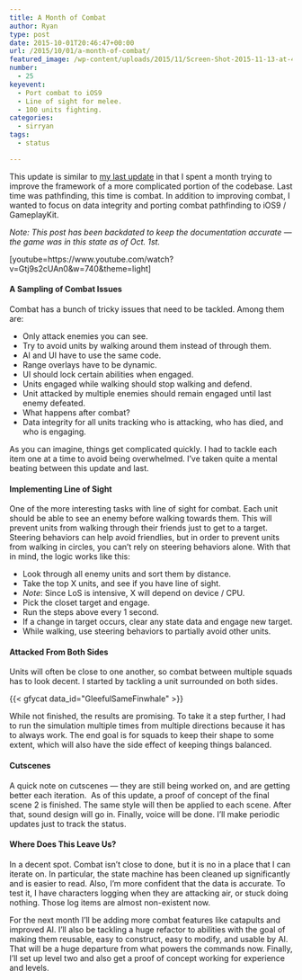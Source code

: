 ```yaml
---
title: A Month of Combat
author: Ryan
type: post
date: 2015-10-01T20:46:47+00:00
url: /2015/10/01/a-month-of-combat/
featured_image: /wp-content/uploads/2015/11/Screen-Shot-2015-11-13-at-4.45.05-PM-e1447451181588-3.png
number:
  - 25
keyevent:
  - Port combat to iOS9
  - Line of sight for melee.
  - 100 units fighting.
categories:
  - sirryan
tags:
  - status

---
```

This update is similar to <a href="http://battleofbrothers.com/sirryan/a-month-of-pathfinding" target="_blank">my last update</a> in that I spent a month trying to improve the framework of a more complicated portion of the codebase. Last time was pathfinding, this time is combat. In addition to improving combat, I wanted to focus on data integrity and porting combat pathfinding to iOS9 / GameplayKit.

_Note: This post has been backdated to keep the documentation accurate &#8212; the game was in this state as of Oct. 1st._

<!--more-->

<div class="inlineimg">
  [youtube=https://www.youtube.com/watch?v=Gtj9s2cUAn0&w=740&theme=light]
</div>

#### A Sampling of Combat Issues

Combat has a bunch of tricky issues that need to be tackled. Among them are:

  * Only attack enemies you can see.
  * Try to avoid units by walking around them instead of through them.
  * AI and UI have to use the same code.
  * Range overlays have to be dynamic.
  * UI should lock certain abilities when engaged.
  * Units engaged while walking should stop walking and defend.
  * Unit attacked by multiple enemies should remain engaged until last enemy defeated.
  * What happens after combat?
  * Data integrity for all units tracking who is attacking, who has died, and who is engaging.

As you can imagine, things get complicated quickly. I had to tackle each item one at a time to avoid being overwhelmed. I&#8217;ve taken quite a mental beating between this update and last.

#### Implementing Line of Sight

One of the more interesting tasks with line of sight for combat. Each unit should be able to see an enemy before walking towards them. This will prevent units from walking through their friends just to get to a target. Steering behaviors can help avoid friendlies, but in order to prevent units from walking in circles, you can&#8217;t rely on steering behaviors alone. With that in mind, the logic works like this:

  * Look through all enemy units and sort them by distance.
  * Take the top X units, and see if you have line of sight.
  * _Note_: Since LoS is intensive, X will depend on device / CPU.
  * Pick the closet target and engage.
  * Run the steps above every 1 second.
  * If a change in target occurs, clear any state data and engage new target.
  * While walking, use steering behaviors to partially avoid other units.

#### Attacked From Both Sides

Units will often be close to one another, so combat between multiple squads has to look decent. I started by tackling a unit surrounded on both sides.

<div class="inlineimg">
  {{< gfycat data_id="GleefulSameFinwhale" >}}
</div>

While not finished, the results are promising. To take it a step further, I had to run the simulation multiple times from multiple directions because it has to always work. The end goal is for squads to keep their shape to some extent, which will also have the side effect of keeping things balanced.

#### Cutscenes

A quick note on cutscenes &#8212; they are still being worked on, and are getting better each iteration.  As of this update, a proof of concept of the final scene 2 is finished. The same style will then be applied to each scene. After that, sound design will go in. Finally, voice will be done. I&#8217;ll make periodic updates just to track the status.

#### Where Does This Leave Us?

In a decent spot. Combat isn&#8217;t close to done, but it is no in a place that I can iterate on. In particular, the state machine has been cleaned up significantly and is easier to read. Also, I&#8217;m more confident that the data is accurate. To test it, I have characters logging when they are attacking air, or stuck doing nothing. Those log items are almost non-existent now.

For the next month I&#8217;ll be adding more combat features like catapults and improved AI. I&#8217;ll also be tackling a huge refactor to abilities with the goal of making them reusable, easy to construct, easy to modify, and usable by AI. That will be a huge departure from what powers the commands now. Finally, I&#8217;ll set up level two and also get a proof of concept working for experience and levels.